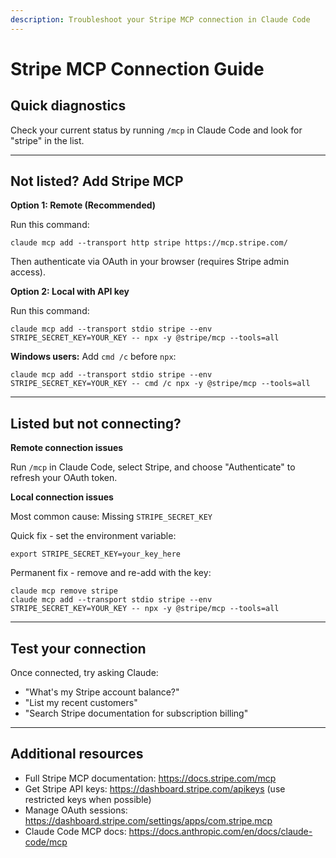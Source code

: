 ```yaml
---
description: Troubleshoot your Stripe MCP connection in Claude Code
---
```


# Stripe MCP Connection Guide

## Quick diagnostics

Check your current status by running `/mcp` in Claude Code and look for "stripe" in the list.

---

## Not listed? Add Stripe MCP

**Option 1: Remote (Recommended)**

Run this command:

```
claude mcp add --transport http stripe https://mcp.stripe.com/
```

Then authenticate via OAuth in your browser (requires Stripe admin access).

**Option 2: Local with API key**

Run this command:

```
claude mcp add --transport stdio stripe --env STRIPE_SECRET_KEY=YOUR_KEY -- npx -y @stripe/mcp --tools=all
```

**Windows users:** Add `cmd /c` before `npx`:

```
claude mcp add --transport stdio stripe --env STRIPE_SECRET_KEY=YOUR_KEY -- cmd /c npx -y @stripe/mcp --tools=all
```

---

## Listed but not connecting?

**Remote connection issues**

Run `/mcp` in Claude Code, select Stripe, and choose "Authenticate" to refresh your OAuth token.

**Local connection issues**

Most common cause: Missing `STRIPE_SECRET_KEY`

Quick fix - set the environment variable:

```
export STRIPE_SECRET_KEY=your_key_here
```

Permanent fix - remove and re-add with the key:

```
claude mcp remove stripe
claude mcp add --transport stdio stripe --env STRIPE_SECRET_KEY=YOUR_KEY -- npx -y @stripe/mcp --tools=all
```

---

## Test your connection

Once connected, try asking Claude:

- "What's my Stripe account balance?"
- "List my recent customers"
- "Search Stripe documentation for subscription billing"

---

## Additional resources

- Full Stripe MCP documentation: https://docs.stripe.com/mcp
- Get Stripe API keys: https://dashboard.stripe.com/apikeys (use restricted keys when possible)
- Manage OAuth sessions: https://dashboard.stripe.com/settings/apps/com.stripe.mcp
- Claude Code MCP docs: https://docs.anthropic.com/en/docs/claude-code/mcp

